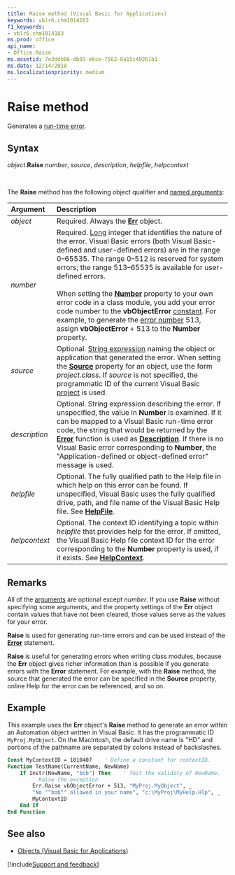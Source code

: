 ```yaml
---
title: Raise method (Visual Basic for Applications)
keywords: vblr6.chm1014183
f1_keywords:
- vblr6.chm1014183
ms.prod: office
api_name:
- Office.Raise
ms.assetid: 7e3ddb06-db93-ebce-7562-8a15c49261b1
ms.date: 12/14/2018
ms.localizationpriority: medium
---
```



# Raise method

Generates a [run-time error](../../Glossary/vbe-glossary.md#run-time-error).

## Syntax

_object_.**Raise** _number_, _source_, _description_, _helpfile_, _helpcontext_

<br/>

The **Raise** method has the following object qualifier and [named arguments](../../Glossary/vbe-glossary.md#named-argument):

|Argument|Description|
|:-----|:-----|
|_object_|Required. Always the **[Err](err-object.md)** object.|
|_number_|Required. [Long](../../Glossary/vbe-glossary.md#long-data-type) integer that identifies the nature of the error. Visual Basic errors (both Visual Basic-defined and user-defined errors) are in the range 0&ndash;65535. The range 0&ndash;512 is reserved for system errors; the range 513&ndash;65535 is available for user-defined errors.<br/><br/>When setting the **[Number](number-property-visual-basic-for-applications.md)** property to your own error code in a class module, you add your error code number to the **vbObjectError** [constant](../../Glossary/vbe-glossary.md#constant). For example, to generate the [error number](../../Glossary/vbe-glossary.md#error-number) 513, assign **vbObjectError** + 513 to the **Number** property.|
|_source_|Optional. [String expression](../../Glossary/vbe-glossary.md#string-expression) naming the object or application that generated the error. When setting the **[Source](source-property-visual-basic-for-applications.md)** property for an object, use the form _project.class_. If _source_ is not specified, the programmatic ID of the current Visual Basic [project](../../Glossary/vbe-glossary.md#project) is used.|
|_description_|Optional. String expression describing the error. If unspecified, the value in **Number** is examined. If it can be mapped to a Visual Basic run-time error code, the string that would be returned by the **[Error](error-function.md)** function is used as **[Description](description-property-visual-basic-for-applications.md)**. If there is no Visual Basic error corresponding to **Number**, the "Application-defined or object-defined error" message is used.|
|_helpfile_|Optional. The fully qualified path to the Help file in which help on this error can be found. If unspecified, Visual Basic uses the fully qualified drive, path, and file name of the Visual Basic Help file. See **[HelpFile](helpfile-property.md)**.|
|_helpcontext_|Optional. The context ID identifying a topic within _helpfile_ that provides help for the error. If omitted, the Visual Basic Help file context ID for the error corresponding to the **Number** property is used, if it exists. See **[HelpContext](helpcontext-property-visual-basic-for-applications.md)**.|



## Remarks 

All of the [arguments](../../Glossary/vbe-glossary.md#argument) are optional except _number_. If you use **Raise** without specifying some arguments, and the property settings of the **Err** object contain values that have not been cleared, those values serve as the values for your error.

**Raise** is used for generating run-time errors and can be used instead of the **[Error](error-statement.md)** statement.

**Raise** is useful for generating errors when writing class modules, because the **Err** object gives richer information than is possible if you generate errors with the **Error** statement. For example, with the **Raise** method, the source that generated the error can be specified in the **Source** property, online Help for the error can be referenced, and so on.

## Example

This example uses the **Err** object's **Raise** method to generate an error within an Automation object written in Visual Basic. It has the programmatic ID `MyProj.MyObject`. On the MacIntosh, the default drive name is "HD" and portions of the pathname are separated by colons instead of backslashes.


```vb
Const MyContextID = 1010407    ' Define a constant for contextID.
Function TestName(CurrentName, NewName)
    If Instr(NewName, "bob") Then    ' Test the validity of NewName.
        ' Raise the exception
        Err.Raise vbObjectError + 513, "MyProj.MyObject", _
        "No ""bob"" allowed in your name", "c:\MyProj\MyHelp.Hlp", _
        MyContextID
    End If
End Function
```


## See also

- [Objects (Visual Basic for Applications)](../objects-visual-basic-for-applications.md)

[!include[Support and feedback](~/includes/feedback-boilerplate.md)]
